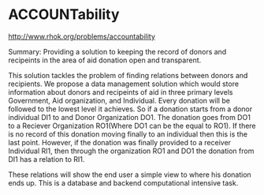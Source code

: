 ACCOUNTability
==============

http://www.rhok.org/problems/accountability

Summary: Providing a solution to keeping the record of donors and recipeints in the area of aid donation open and transparent.

This solution tackles the problem of finding relations between donors and recipients. We propose a data management solution which would store information about donors and recipeints of aid in three primary levels Government, Aid organization, and Individual. Every donation will be followed to the lowest level it achieves. So if a donation starts from a donor individual DI1 to and Donor Organization DO1. The donation goes from DO1 to a Reciever Organization RO1(Where DO1 can be the equal to RO1). If there is no record of this donation moving finally to an individual then this is the last point. However, if the donation was finally provided to a receiver Individual RI1, then through the organization RO1 and DO1 the donation from DI1 has a relation to RI1.

These relations will show the end user a simple view to where his donation ends up. This is a database and backend computational intensive task.
